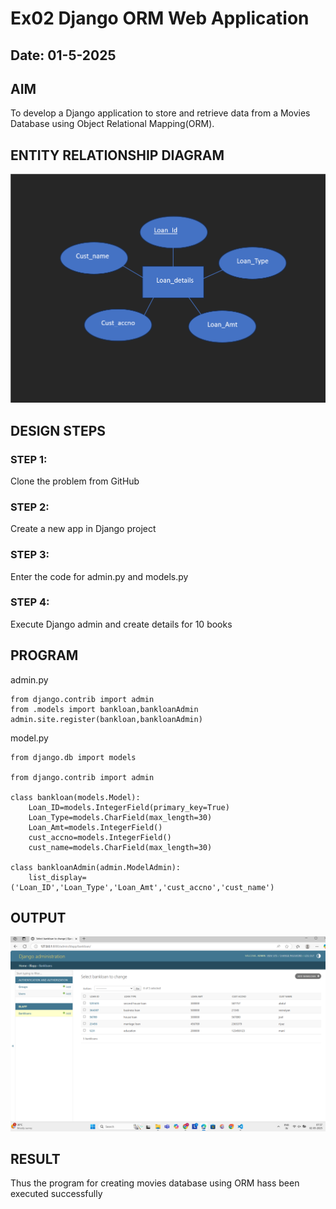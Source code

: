 # Ex02 Django ORM Web Application
## Date: 01-5-2025


## AIM
To develop a Django application to store and retrieve data from a Movies Database using Object Relational Mapping(ORM).

## ENTITY RELATIONSHIP DIAGRAM

![alt text](image-1.png)

## DESIGN STEPS

### STEP 1:
Clone the problem from GitHub

### STEP 2:
Create a new app in Django project

### STEP 3:
Enter the code for admin.py and models.py

### STEP 4:
Execute Django admin and create details for 10 books

## PROGRAM

admin.py
```
from django.contrib import admin
from .models import bankloan,bankloanAdmin
admin.site.register(bankloan,bankloanAdmin)
```
model.py
```
from django.db import models

from django.contrib import admin

class bankloan(models.Model):
    Loan_ID=models.IntegerField(primary_key=True)
    Loan_Type=models.CharField(max_length=30)
    Loan_Amt=models.IntegerField()
    cust_accno=models.IntegerField()
    cust_name=models.CharField(max_length=30)

class bankloanAdmin(admin.ModelAdmin):
    list_display=('Loan_ID','Loan_Type','Loan_Amt','cust_accno','cust_name')
```



## OUTPUT

![alt text](image.png)


## RESULT
Thus the program for creating movies database using ORM hass been executed successfully
